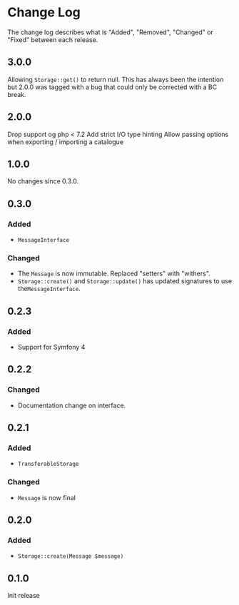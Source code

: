 # Change Log

The change log describes what is "Added", "Removed", "Changed" or "Fixed" between each release.

## 3.0.0

Allowing `Storage::get()` to return null. This has always been the intention but 2.0.0 was tagged with a bug
that could only be corrected with a BC break. 

## 2.0.0

Drop support og php < 7.2
Add strict I/O type hinting
Allow passing options when exporting / importing a catalogue

## 1.0.0

No changes since 0.3.0.

## 0.3.0

### Added

- `MessageInterface`

### Changed

- The `Message` is now immutable. Replaced "setters" with "withers".
- `Storage::create()` and `Storage::update()` has updated signatures to use the`MessageInterface`.

## 0.2.3

### Added

- Support for Symfony 4

## 0.2.2

### Changed

- Documentation change on interface.

## 0.2.1

### Added

- `TransferableStorage`

### Changed

- `Message` is now final

## 0.2.0

### Added

- `Storage::create(Message $message)`

## 0.1.0

Init release
